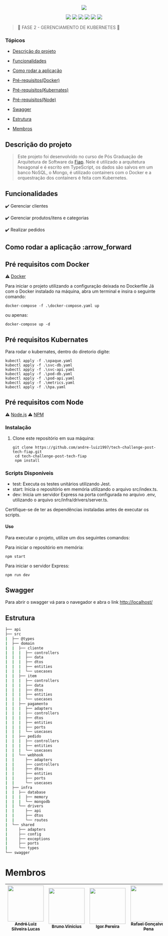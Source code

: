 <p align="center">
<img loading="lazy" src="./public/POSTECH.gif"/>
</p>

<p align="center">
  <img src="https://img.shields.io/static/v1?label=TypeScript&message=framework&color=blue&style=for-the-badge&logo=typescript"/>
  <img src="https://img.shields.io/static/v1?label=AWS&message=deploy&color=green&style=for-the-badge&logo=aws"/>
  <img src="https://img.shields.io/static/v1?label=Docker&message=container&color=blue&style=for-the-badge&logo=docker"/>
  <img src="https://img.shields.io/static/v1?label=Kubernetes&message=orquestração&color=blue&style=for-the-badge&logo=kubernetes"/>
  <img src="https://img.shields.io/static/v1?label=express&message=4.18.2&color=red&style=for-the-badge&logo=express"/>
  <img src="https://img.shields.io/static/v1?label=mongodb&message=5.6.0&color=green&style=for-the-badge&logo=mongodb"/>
</p>

> :construction: FASE 2 - GERENCIAMENTO DE KUBERNETES :construction:

### Tópicos

* [Descrição do projeto](#descrição-do-projeto)

* [Funcionalidades](#funcionalidades)

* [Como rodar a aplicação](#como-rodar-a-aplicação-arrow_forward)

* [Pré-requisitos(Docker)](#pré-requisitos-com-docker)

* [Pré-requisitos(Kubernates)](#pré-requisitos-kubernates)

* [Pré-requisitos(Node)](#pré-requisitos-com-node)

* [Swagger](#swagger)

* [Estrutura](#estrutura)

* [Membros](#membros)

## Descrição do projeto

> Este projeto foi desenvolvido no curso de Pós Graduação de Arquitetura de Software da [Fiap](fiap.com.br). Nele é utilizado a arquitetura hexagonal e é escrito em TypeScript, os dados são salvos em um banco NoSQL, o Mongo, é utilizado containers com o Docker e a orquestração dos containers é feita com Kubernetes.

## Funcionalidades

:heavy_check_mark: Gerenciar clientes  

:heavy_check_mark: Gerenciar produtos/itens e categorias

:heavy_check_mark: Realizar pedidos

## Como rodar a aplicação :arrow_forward

## Pré requisitos com Docker

:warning: [Docker](https://www.docker.com/)

Para iniciar o projeto utilizando a configuração deixada no Dockerfile
Já com o Docker instalado na máquina, abra um terminal e insira o seguinte comando:

```shell
docker-compose -f .\docker-compose.yaml up
```

ou apenas:

```shell
docker-compose up -d
```

## Pré requisitos Kubernates

Para rodar o kubernates, dentro do diretorio digite:

```shell
kubectl apply -f .\opaque.yaml      
kubectl apply -f .\svc-db.yaml     
kubectl apply -f .\svc-api.yaml     
kubectl apply -f .\pod-db.yaml
kubectl apply -f .\pod-api.yaml
kubectl apply -f .\metrics.yaml
kubectl apply -f .\hpa.yaml
```

## Pré requisitos com Node

:warning: [Node.js](https://nodejs.org/en/download)
:warning: [NPM](https://www.npmjs.com/)

### Instalação

1. Clone este repositório em sua máquina:

   ```shell
   git clone https://github.com/andre-luiz1997/tech-challenge-post-tech-fiap.git
    cd tech-challenge-post-tech-fiap
    npm install
   ```

### Scripts Disponíveis

* test: Executa os testes unitários utilizando Jest.
* start: Inicia o repositório em memória utilizando o arquivo src/index.ts.
* dev: Inicia um servidor Express na porta configurada no arquivo .env, utilizando o arquivo src/infra/drivers/server.ts.

Certifique-se de ter as dependências instaladas antes de executar os scripts.

#### Uso

Para executar o projeto, utilize um dos seguintes comandos:

Para iniciar o repositório em memória:

```shell
npm start
```

Para iniciar o servidor Express:

```shell
npm run dev
```

## Swagger

Para abrir o swagger vá para o navegador e abra o link [http://localhost/](http://localhost/)

## Estrutura

```bash
├── api
├── src
|  ├── @types
|  ├── domain
|  |  ├── cliente
|  |  |  ├── controllers
|  |  |  ├── data
|  |  |  ├── dtos
|  |  |  ├── entities
|  |  |  └── usecases
|  |  ├── item
|  |  |  ├── controllers
|  |  |  ├── data
|  |  |  ├── dtos
|  |  |  ├── entities
|  |  |  └── usecases
|  |  ├── pagamento
|  |  |  ├── adapters
|  |  |  ├── controllers
|  |  |  ├── dtos
|  |  |  ├── entities
|  |  |  ├── ports
|  |  |  └── usecases
|  |  ├── pedido
|  |  |  ├── controllers
|  |  |  ├── entities
|  |  |  └── usecases
|  |  └── webhook
|  |     ├── adapters
|  |     ├── controllers
|  |     ├── dtos
|  |     ├── entities
|  |     ├── ports
|  |     └── usecases
|  ├── infra
|  |  ├── database
|  |  |  ├── memory
|  |  |  └── mongodb
|  |  └── drivers
|  |     ├── api
|  |     ├── dtos
|  |     └── routes
|  └── shared
|     ├── adapters
|     ├── config
|     ├── exceptions
|     ├── ports
|     └── types
└── swagger
```

# Membros

| [<img loading="lazy" src="https://avatars.githubusercontent.com/u/31369320?v=4" width=115><br><sub>André Luiz Silveira Lucas</sub>](https://github.com/andre-luiz1997) | [<img loading="lazy" src="https://avatars.githubusercontent.com/u/23386215?v=4" width=115><br><sub>Bruno Vinicius</sub>](https://github.com/bviniciusilva) | [<img loading="lazy" src="https://avatars.githubusercontent.com/u/?v=4" width=115><br><sub>Igor Pereira</sub>](https://github.com/) | [<img loading="lazy" src="https://avatars.githubusercontent.com/u/6961415?v=4" width=115><br><sub>Rafael Gonçalves Pena</sub>](https://github.com/rafaelswitek) |
| :--------------------------------------------------------------------------------------------------------------------------------------------------------------------: | :--------------------------------------------------------------------------------------------------------------------------------------------------------: | :---------------------------------------------------------------------------------------------------------------------------------: | :-------------------------------------------------------------------------------------------------------------------------------------------------------------: |

